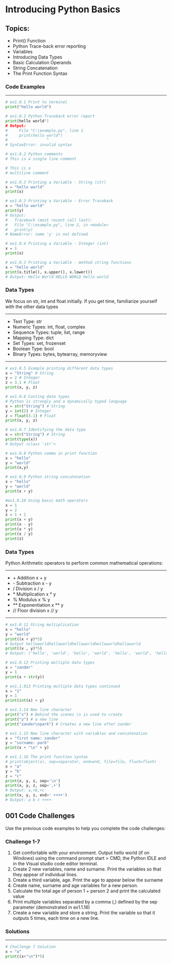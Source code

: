 # Introducing Python Basics

## Topics:

* Print() Function
* Python Trace-back error reporting
* Variables
* Introducing Data Types
* Basic Calculation Operands
* String Concatenation
* The Print Function Syntax


### Code Examples
---
```python
# ex1.0.1 Print to terminal
print("hello world")
```
```python
# ex1.0.1 Python Traceback error report
print(hello world")
# Output:   
#     File "C:\example.py", line 1
#     print(hello world")
#                 ^
# SyntaxError: invalid syntax
```
```python
# ex1.0.2 Python comments
# This is a single line comment

# This is a 
# multiline comment
```
```python
# ex1.0.3 Printing a Variable - String (str)
x = "hello world"
print(x)
```
```python
# ex1.0.3 Printing a Variable - Error Traceback
x = "hello world"
print(y)
# Output:
#   Traceback (most recent call last):
#   File "C:\example.py", line 2, in <module>
#   print(y)
# NameError: name 'y' is not defined
```
```python
# ex1.0.4 Printing a Variable - Integer (int)
x = 1
print(x)
```
```python
# ex1.0.3 Printing a Variable - method string functions
x = "hello world"
print(x.title(), x.upper(), x.lower())
# Output: Hello World HELLO WORLD hello world
```
### Data Types

We focus on str, int and float initially. If you get time, familiarize yourself with the other data types

---
* Text Type:	str
* Numeric Types:	int, float, complex
* Sequence Types:	tuple, list, range
* Mapping Type:	dict
* Set Types:	set, frozenset
* Boolean Type:	bool
* Binary Types:	bytes, bytearray, memoryview
---

```python
# ex1.0.5 Example printing different data types
x = "String" # String
y = 2 # Integer
z = 3.1 # Float
print(x, y, z)
```
```Python
# ex1.0.6 Casting data types
# Python is strongly and a dynamically typed language
x = str("String") # String
y = int(2) # Integer
z = float(3.1) # Float
print(x, y, z)
```
```Python
# ex1.0.7 Identifying the data type
x = str("String") # String
print(type(x))
# Output <class 'str'>
```
```python
# ex1.0.8 Python comma in print function
x = "hello"
y = "world"
print(x,y)
```
```python
# ex1.0.9 Python string concatenation
x = "hello"
y = "world"
print(x + y)
```
```python
#ex1.0.10 Using basic math operators
x = 1
y = 2
z = 1 + 1
print(x + y)
print(x - y)
print(x * y)
print(x / y)
print(z)
```

### Data Types

Python Arithmetic operators to perform common mathematical operations:

---
* \+	Addition	x + y	
* \-	Subtraction	x - y	
* /	Division	x / y	
* \*	Multiplication	x * y	
* %	Modulus	x % y	
* **	Exponentiation	x ** y	
* //	Floor division 	x // y
---

```python
# ex1.0.11 String multiplication
x = "hello"
y = "world"
print((x + y)*5)
# Output helloworldhelloworldhelloworldhelloworldhelloworld
print((x , y)*5)
# Output: ('hello', 'world', 'hello', 'world', 'hello', 'world', 'hello', 'world', 'hello', 'world')
```
```python
# ex1.0.12 Printing multiple data types
x = "zander"
y = 1
print(x + str(y))
```
```python
# ex1.1.013 Printing multiple data types continued
x = "1"
y = 1
print(int(x) + y)
```
```python
# ex1.1.14 New line character
print("x") # Behind the scenes \n is used to create
print("y") # a new line
print("zander\npark") # Creates a new line after zander
```
```python
# ex1.1.15 New line character with variables and concatenation
x = "first name: zander"
y = "surname: park"
print(x + "\n" + y)
```
```python
# ex1.1.16 The print function syntax
# print(object(s), sep=separator, end=end, file=file, flush=flush)
x = "a"
y = "b"
z = "c"
print(x, y, z, sep='\n')
print(x, y, z, sep=',+')
# Output: a,+b,+c
print(x, y, z, end=' ++++')
# Output: a b c ++++
```

## 001 Code Challenges

Use the previous code examples to help you complete the code challenges:
### **Challenge 1-7**
1. Get comfortable with your environment. Output hello world (if on Windows) using the command prompt start > CMD, the Python IDLE and in the Visual studio code editor terminal.
2. Create 2 new variables, name and surname. Print the variables so that they appear of individual lines.
3. Create a third variable, age. Print the age to appear below the surname
4. Create name, surname and age variables for a new person.
5. Calculate the total age of person 1 + person 2 and print the calculated value
6. Print multiple variables separated by a comma (,) defined by the sep parameter (demonstrated in ex1.1.16)
7. Create a new variable and store a string. Print the variable so that it outputs 5 times, each time on a new line.

### Solutions
---
```python
# Challenge 7 Solution
x = "a"
print((x+"\n")*5)
```